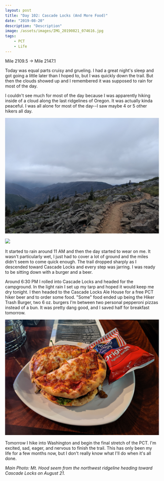 ```yaml
---
layout: post
title: "Day 102: Cascade Locks (And More Food)"
date: "2019-08-20"
description: "Description"
image: /assets/images/IMG_20190821_074616.jpg
tags:
    - PCT
    - Life
---
```

Mile 2109.5 -> Mile 2147.1

Today was equal parts cruisy and grueling. I had a great night's sleep and got going a little later than I hoped to, but I was quickly down the trail. But then the clouds showed up and I remembered it was supposed to rain for most of the day.

I couldn't see much for most of the day because I was apparently hiking inside of a cloud along the last ridgelines of Oregon. It was actually kinda peaceful. I was all alone for most of the day--I saw maybe 4 or 5 other hikers all day. 

![](/assets/images/IMG_20190821_121714.jpg)

![](/assets/images/MVIMG_20190821_141113.jpg)

It started to rain around 11 AM and then the day started to wear on me. It wasn't particularly wet, I just had to cover a lot of ground and the miles didn't seem to come quick enough. The trail dropped sharply as I descended toward Cascade Locks and every step was jarring. I was ready to be sitting down with a burger and a beer.

Around 6:30 PM I rolled into Cascade Locks and headed for the campground. In the light rain I set up my tarp and hoped it would keep me dry tonight. I then headed to the Cascade Locks Ale House for a free PCT hiker beer and to order some food. "Some" food ended up being the Hiker Trash Burger, two 6 oz. burgers I'm between two personal pepperoni pizzas instead of a bun. It was pretty dang good, and I saved half for breakfast tomorrow.

![](/assets/images/IMG_20190821_192237.jpg)

Tomorrow I hike into Washington and begin the final stretch of the PCT. I'm excited, sad, eager, and nervous to finish the trail. This has only been my life for a few months now, but I don't really know what I'll do when it's all done.

*Main Photo: Mt. Hood seem from the northwest ridgeline heading toward Cascade Locks on August 21.*
